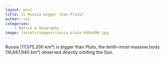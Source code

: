 ```yaml
---
layout: post
title: Is Russia bigger than Pluto?
author: sal
categories:
    - Nature & Geography
image: /assets/images/russia-pluto-640x896.jpg
---
```

Russia (17,075,200 km&sup2;) is bigger than Pluto, the tenth-most-massive body (16,647,940 km&sup2;) observed directly orbiting the Sun.

